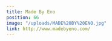 ```yaml
---
title: Made By Eno
position: 66
image: "/uploads/MADE%20BY%20ENO.jpg"
link: http://www.madebyeno.com/
---
```


